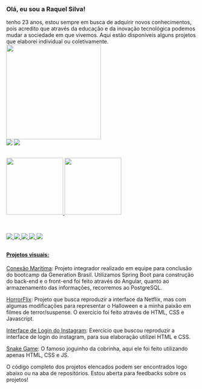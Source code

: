 ### Olá, eu sou a Raquel Silva!

<div>
tenho 23 anos, estou sempre em busca de adquirir novos conhecimentos, pois acredito que através da educação e da inovação tecnológica podemos mudar a sociedade em que vivemos. Aqui estão disponíveis alguns projetos que elaborei individual ou coletivamente.
</div>
<div><img src="https://i.imgur.com/jQ6Sg1N.png" width=250 height=250></div>

 <div>
 <a href = "mailto:raquelshdy@gmail.com"><img src="https://img.shields.io/badge/Gmail-D14836?style=for-the-badge&logo=gmail&logoColor=white" target="_blank"></a>
 <a href="https://www.linkedin.com/in/raquel-da-conceição-silva-ab0285189/" target="_blank"><img src="https://img.shields.io/badge/-LinkedIn-%230077B5?style=for-the-badge&logo=linkedin&logoColor=white" target="_blank"></a> 
 </div>

##
<div>
  <a href="https://github.com/raqueldcsilva">
     <img height="150em" src="https://github-readme-stats.vercel.app/api?username=raqueldcsilva&show_icons=true&theme=dracula&include_all_commits=true&count_private=true"/>
     <img height="150em" src="https://github-readme-stats.vercel.app/api/top-langs/?username=raqueldcsilva&layout=compact&langs_count=7&theme=dracula"/>
</div>

##
 
<div style="display: inline_block"><br>
  <img src="https://img.shields.io/badge/JavaScript-F7DF1E?style=for-the-badge&logo=javascript&logoColor=black">
  <img src="https://img.shields.io/badge/HTML5-E34F26?style=for-the-badge&logo=html5&logoColor=white">
  <img src="https://img.shields.io/badge/CSS3-1572B6?style=for-the-badge&logo=css3&logoColor=white">
  <img src="https://img.shields.io/badge/Java-ED8B00?style=for-the-badge&logo=java&logoColor=white">
  <img src="https://img.shields.io/badge/Spring-6DB33F?style=for-the-badge&logo=spring&logoColor=white">
  
</div>
 
 ##
  
 #### Projetos visuais:
 [Conexão Marítima](https://conexao-maritma.netlify.app/#/inicio): Projeto integrador realizado em equipe para conclusão do bootcamp da Generation Brasil. Utilizamos Spring Boot para construção do back-end e o front-end foi feito através do Angular, quanto ao armazenamento das informações, recorremos ao PostgreSQL.
 
 [HorrorFlix](https://raqueldcsilva.github.io/horrorFlix/): Projeto que busca reproduzir a interface da Netflix, mas com algumas modificações para representar o Halloween e a minha paixão em filmes de terror/suspense. O exercício foi feito através de HTML, CSS e Javascript.
 
 [Interface de Login do Instagram](https://raqueldcsilva.github.io/interface-instagram/): Exercício que buscou reproduzir a interface de login do instagram, para sua elaboração utilizei HTML e CSS.
 
 [Snake Game](https://raqueldcsilva.github.io/snake-game/): O famoso joguinho da cobrinha, aqui ele foi feito utilizando apenas HTML, CSS e JS.
 
 O código completo dos projetos elencados podem ser encontrados logo abaixo ou na aba de repositórios. 
 Estou aberta para feedbacks sobre os projetos!
 
 
  
 
 
